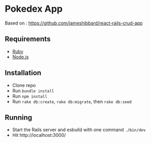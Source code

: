 # Pokedex App

Based on : https://github.com/jameshibbard/react-rails-crud-app

## Requirements

- [Ruby](https://www.ruby-lang.org/en/downloads/)
- [Node.js](http://nodejs.org/)

## Installation

- Clone repo
- Run `bundle install`
- Run `npm install`
- Run `rake db:create`, `rake db:migrate`, then `rake db:seed`

## Running

- Start the Rails server and esbuild with one command `./bin/dev`
- Hit http://localhost:3000/
